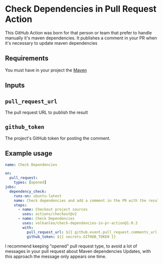 # Check Dependencies in Pull Request Action

This GitHub Action was born for that person or team that prefer to handle manually it's maven dependencies. It publishes 
a comment in your PR when it's necessary to update maven dependencies

## Requirements 

You must have in your project the [Maven]([https://github.com/ben-manes/gradle-versions-plugin#gradle-versions-plugin](https://maven.apache.org/))

## Inputs

## `pull_request_url`

The pull request URL to publish the result

## `github_token`

The project's GitHub token for posting the comment.

## Example usage

```yaml
name: Check Dependencies

on:
  pull_request:
    types: [opened]
jobs:
  dependency_check:
    runs-on: ubuntu-latest
    name: Check dependencies and add a comment in the PR with the result
    steps:
      - name: Checkout project sources
        uses: actions/checkout@v2
      - name: Check Dependencies
        uses: volkanleo/check-dependencies-in-pr-action@1.0.3
        with:
          pull_request_url: ${{ github.event.pull_request.comments_url }}
          github_token: ${{ secrets.GITHUB_TOKEN }}
```

I recommend keeping "opened" pull request type, to avoid a lot of messages in your pull request about Maven dependencies
Updates, with this approach the message only appears one time.
